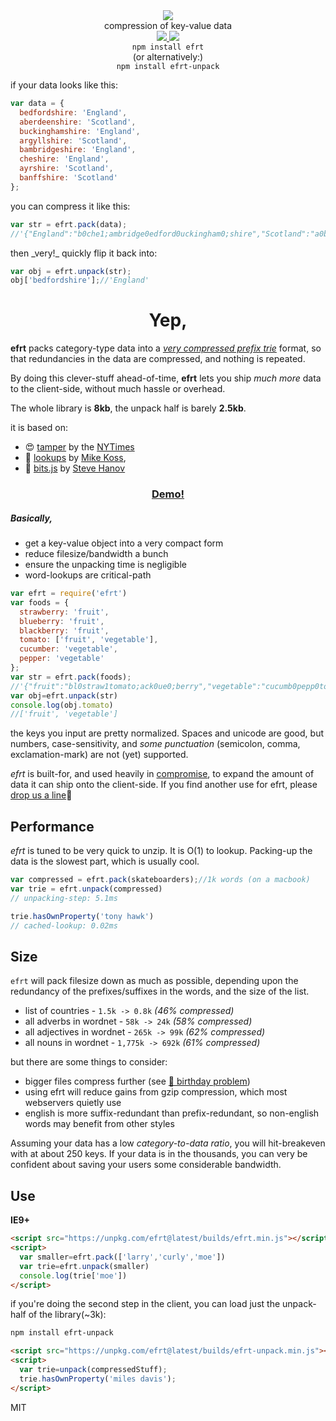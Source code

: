 <div align="center">
  <img src="https://cloud.githubusercontent.com/assets/399657/23590290/ede73772-01aa-11e7-8915-181ef21027bc.png" />
  <div>compression of key-value data</div>
  <a href="https://npmjs.org/package/efrt">
    <img src="https://img.shields.io/npm/v/efrt.svg?style=flat-square" />
  </a>
  <a href="https://nodejs.org/api/documentation.html#documentation_stability_index">
    <img src="https://img.shields.io/badge/stability-stable-green.svg?style=flat-square" />
  </a>
</div>

<div align="center">
  <code>npm install efrt</code>
  <br/>
  (or alternatively:)
  <br/>
  <code>npm install efrt-unpack</code>
</div>

if your data looks like this:
```js
var data = {
  bedfordshire: 'England',
  aberdeenshire: 'Scotland',
  buckinghamshire: 'England',
  argyllshire: 'Scotland',
  bambridgeshire: 'England',
  cheshire: 'England',
  ayrshire: 'Scotland',
  banffshire: 'Scotland'
};
```
you can compress it like this:
```js
var str = efrt.pack(data);
//'{"England":"b0che1;ambridge0edford0uckingham0;shire","Scotland":"a0banff1;berdeen0rgyll0yr0;shire"}'
```
then \_very!\_ quickly flip it back into:
```js
var obj = efrt.unpack(str);
obj['bedfordshire'];//'England'
```

<h1 align="center">Yep,</h1>

**efrt** packs category-type data into a *[very compressed prefix trie](https://en.wikipedia.org/wiki/Trie)* format, so that redundancies in the data are compressed, and nothing is repeated. 

By doing this clever-stuff ahead-of-time, **efrt** lets you ship *much more* data to the client-side, without much hassle or overhead.

The whole library is **8kb**, the unpack half is barely **2.5kb**. 

it is based on:
* 😍 [tamper](https://nytimes.github.io/tamper/) by the [NYTimes](https://github.com/NYTimes/)
* 💝 [lookups](https://github.com/mckoss/lookups) by [Mike Koss](https://github.com/mckoss), 
* 💓 [bits.js](http://stevehanov.ca/blog/index.php?id=120) by [Steve Hanov](https://twitter.com/smhanov)

<h3 align="center">
  <a href="https://rawgit.com/nlp-compromise/efrt/master/demo/index.html">Demo!</a>
</h3>

<h5 align="left">
Basically,
</h5>

* get a key-value object into a very compact form
* reduce filesize/bandwidth a bunch
* ensure the unpacking time is negligible
* word-lookups are critical-path

```js
var efrt = require('efrt')
var foods = {
  strawberry: 'fruit',
  blueberry: 'fruit',
  blackberry: 'fruit',
  tomato: ['fruit', 'vegetable'],
  cucumber: 'vegetable',
  pepper: 'vegetable'
};
var str = efrt.pack(foods);
//'{"fruit":"bl0straw1tomato;ack0ue0;berry","vegetable":"cucumb0pepp0tomato;er"}'
var obj=efrt.unpack(str)
console.log(obj.tomato)
//['fruit', 'vegetable']
```
the keys you input are pretty normalized. Spaces and unicode are good, but numbers, case-sensitivity, and *some punctuation* (semicolon, comma, exclamation-mark) are not (yet) supported.

*efrt* is built-for, and used heavily in [compromise](https://github.com/nlp-compromise/compromise), to expand the amount of data it can ship onto the client-side. 
If you find another use for efrt, please [drop us a line](mailto:spencermountain@gmail.com)🎈

## Performance
*efrt* is tuned to be very quick to unzip. It is O(1) to lookup. Packing-up the data is the slowest part, which is usually cool.
```js
var compressed = efrt.pack(skateboarders);//1k words (on a macbook)
var trie = efrt.unpack(compressed)
// unpacking-step: 5.1ms

trie.hasOwnProperty('tony hawk')
// cached-lookup: 0.02ms
```

## Size
`efrt` will pack filesize down as much as possible, depending upon the redundancy of the prefixes/suffixes in the words, and the size of the list.
* list of countries - `1.5k -> 0.8k` *(46% compressed)*
* all adverbs in wordnet - `58k -> 24k` *(58% compressed)*
* all adjectives in wordnet - `265k -> 99k` *(62% compressed)*
* all nouns in wordnet - `1,775k -> 692k` *(61% compressed)*

but there are some things to consider:
* bigger files compress further (see [🎈 birthday problem](https://en.wikipedia.org/wiki/Birthday_problem))
* using efrt will reduce gains from gzip compression, which most webservers quietly use
* english is more suffix-redundant than prefix-redundant, so non-english words may benefit from other styles

Assuming your data has a low _category-to-data ratio_, you will hit-breakeven with at about 250 keys. If your data is in the thousands, you can very be confident about saving your users some considerable bandwidth.

## Use
**IE9+**
```html
<script src="https://unpkg.com/efrt@latest/builds/efrt.min.js"></script>
<script>
  var smaller=efrt.pack(['larry','curly','moe'])
  var trie=efrt.unpack(smaller)
  console.log(trie['moe'])
</script>
```

if you're doing the second step in the client, you can load just the unpack-half of the library(~3k):
```bash
npm install efrt-unpack
```
```html
<script src="https://unpkg.com/efrt@latest/builds/efrt-unpack.min.js"></script>
<script>
  var trie=unpack(compressedStuff);
  trie.hasOwnProperty('miles davis');
</script>
```

MIT
